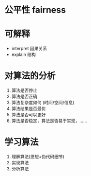 # 公平性 fairness

# 可解释

- interpret 因果关系
- explain 结构

# 对算法的分析

1. 算法是否停止
2. 算法是否正确
3. 算法复杂度如何 (时间/空间/信息)
4. 算法结果是否最优
5. 算法是否可以更好
6. 算法是否稳定，算法是否易于实现，……

# 学习算法

1. 理解算法(思想+伪代码细节)
2. 实现算法
3. 分析算法